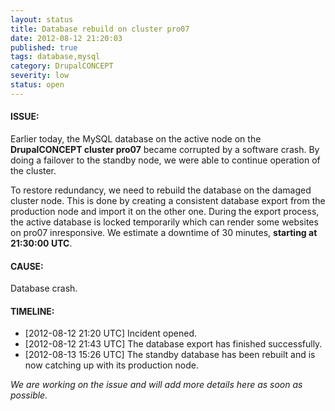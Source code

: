 ```yaml
---
layout: status
title: Database rebuild on cluster pro07
date: 2012-08-12 21:20:03 
published: true
tags: database,mysql
category: DrupalCONCEPT
severity: low
status: open
---
```


#### ISSUE:

Earlier today, the MySQL database on the active node on the **DrupalCONCEPT cluster pro07** became corrupted by a software crash. By doing a failover to the standby node, we were able to continue operation of the cluster.

To restore redundancy, we need to rebuild the database on the damaged cluster node. This is done by creating a consistent database export from the production node and import it on the other one. During the export process, the active database is locked temporarily which can render some websites on pro07 inresponsive. We estimate a downtime of 30 minutes, **starting at 21:30:00 UTC**.


#### CAUSE:

Database crash.


#### TIMELINE:

* [2012-08-12 21:20 UTC] Incident opened. 
* [2012-08-12 21:43 UTC] The database export has finished successfully.
* [2012-08-13 15:26 UTC] The standby database has been rebuilt and is now catching up with its production node.

*We are working on the issue and will add more details here as soon as possible.*
